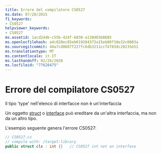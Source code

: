 ```yaml
---
title: Errore del compilatore CS0527
ms.date: 07/20/2015
f1_keywords:
- CS0527
helpviewer_keywords:
- CS0527
ms.assetid: 1acd244b-c55b-424f-b038-a130d65b8685
ms.openlocfilehash: a4c028ec85eb019204373a15eb08f10e32c0803a
ms.sourcegitcommit: 44a7cd8687f227fc6db3211ccf4783dc20235e51
ms.translationtype: MT
ms.contentlocale: it-IT
ms.lasthandoff: 02/26/2020
ms.locfileid: "77628475"
---
```

# <a name="compiler-error-cs0527"></a>Errore del compilatore CS0527
Il tipo 'type' nell'elenco di interfacce non è un'interfaccia  
  
 Un oggetto [struct](../language-reference/builtin-types/struct.md) o [interface](../language-reference/keywords/interface.md) può ereditare da un'altra interfaccia, ma non da un altro tipo.  
  
 L'esempio seguente genera l'errore CS0527:  
  
```csharp  
// CS0527.cs  
// compile with: /target:library  
public struct clx : int {}   // CS0527 int not an interface  
```
